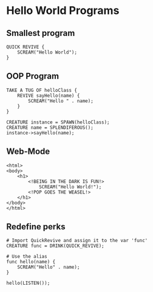 # Hello World Programs

## Smallest program
```
QUICK REVIVE {
    SCREAM("Hello World");
}
```

## OOP Program
```
TAKE A TUG OF helloClass {
    REVIVE sayHello(name) {
        SCREAM("Hello " . name);
    }
}

CREATURE instance = SPAWN(helloClass);
CREATURE name = SPLENDIFEROUS();
instance->sayHello(name);
```

## Web-Mode
```
<html>
<body>
    <h1>
        <!BEING IN THE DARK IS FUN!>
            SCREAM("Hello World!");
        <!POP GOES THE WEASEL!>
    </h1>
</body>
</html>
```

## Redefine perks
```
# Import QuickRevive and assign it to the var 'func'
CREATURE func = DRINK(QUICK_REVIVE);

# Use the alias
func hello(name) {
    SCREAM("Hello" . name);
}

hello(LISTEN());
```
